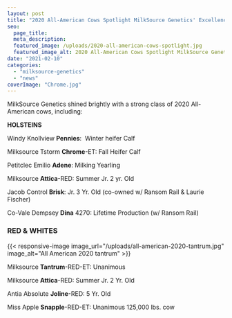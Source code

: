 ```yaml
---
layout: post
title: "2020 All-American Cows Spotlight MilkSource Genetics' Excellence"
seo:
  page_title:
  meta_description:
  featured_image: /uploads/2020-all-american-cows-spotlight.jpg
  featured_image_alt: 2020 All-American Cows Spotlight MilkSource Genetics' Excellence
date: "2021-02-10"
categories: 
  - "milksource-genetics"
  - "news"
coverImage: "Chrome.jpg"
---
```


MilkSource Genetics shined brightly with a strong class of 2020 All-American cows, including:

**HOLSTEINS**

Windy Knollview **Pennies**:  Winter heifer Calf

Milksource Tstorm **Chrome**\-ET: Fall Heifer Calf

Petitclec Emilio **Adene**: Milking Yearling

Milksource **Attica**\-RED: Summer Jr. 2 yr. Old

Jacob Control **Brisk**: Jr. 3 Yr. Old (co-owned w/ Ransom Rail & Laurie Fischer)

Co-Vale Dempsey **Dina** 4270: Lifetime Production (w/ Ransom Rail)

### **RED & WHITES** 

{{< responsive-image image_url="/uploads/all-american-2020-tantrum.jpg" image_alt="All American 2020 tantrum" >}}

Milksource **Tantrum**\-RED-ET: Unanimous

Milksource **Attica**\-RED: Summer Jr. 2 Yr. Old

Antia Absolute **Joline**\-RED: 5 Yr. Old

Miss Apple **Snapple**\-RED-ET: Unanimous 125,000 lbs. cow
